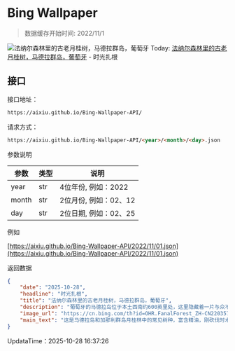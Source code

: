 # Bing Wallpaper

> 数据缓存开始时间: 2022/11/1

![法纳尔森林里的古老月桂树，马德拉群岛，葡萄牙](https://cn.bing.com/th?id=OHR.FanalForest_ZH-CN2203572101_1920x1080.webp)
Today: [法纳尔森林里的古老月桂树，马德拉群岛，葡萄牙](https://cn.bing.com/th?id=OHR.FanalForest_ZH-CN2203572101_1920x1080.webp) - 时光扎根

## 接口

接口地址：

```html
https://aixiu.github.io/Bing-Wallpaper-API/
```

请求方式：

```html
https://aixiu.github.io/Bing-Wallpaper-API/<year>/<month>/<day>.json
```

参数说明

| 参数 | 类型 | 说明 |
| - | - | - |
| year | str | 4位年份, 例如：2022 |
| month | str | 2位月份, 例如：02、12 |
| day | str | 2位日期, 例如：02、25 |

例如

[https://aixiu.github.io/Bing-Wallpaper-API/2022/11/01.json](https://aixiu.github.io/Bing-Wallpaper-API/2022/11/01.json)

返回数据

```json
{
    "date": "2025-10-28",
    "headline": "时光扎根",
    "title": "法纳尔森林里的古老月桂树，马德拉群岛，葡萄牙",
    "description": "葡萄牙的马德拉岛位于本土西南约600英里处，这里隐藏着一片与众不同的森林。在岛的北坡上坐落着法纳尔森林，薄雾在古老的月桂树间飘荡。这些树是马德拉岛亚热带常绿林的一部分，亚热带常绿林是曾经广泛分布的月桂树林的杰出遗迹。它是现存规模最大的同类森林，其中约90%被认定为原始林。这里孕育着独特的动植物群，包括马德拉长趾鸽等特有物种，堪称一座活着的自然历史博物馆。",
    "image_url": "https://cn.bing.com/th?id=OHR.FanalForest_ZH-CN2203572101_1920x1080.webp",
    "main_text": "这是马德拉岛和加那利群岛月桂林中的常见树种，富含精油，刚砍伐时木材会散发出刺鼻气味。"
}
```

UpdataTime：2025-10-28 16:37:26
